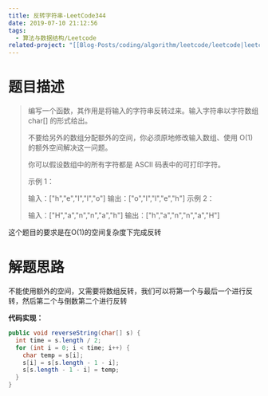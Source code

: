 ```yaml
---
title: 反转字符串-LeetCode344
date: 2019-07-10 21:12:56
tags:
  - 算法与数据结构/Leetcode
related-project: "[[Blog-Posts/coding/algorithm/leetcode/leetcode|leetcode]]"
---
```


# 题目描述

> 编写一个函数，其作用是将输入的字符串反转过来。输入字符串以字符数组 char[] 的形式给出。
>
> 不要给另外的数组分配额外的空间，你必须原地修改输入数组、使用 O(1) 的额外空间解决这一问题。
>
> 你可以假设数组中的所有字符都是 ASCII 码表中的可打印字符。
>
>  示例 1：
>
> 输入：\["h","e","l","l","o"]
> 输出：\["o","l","l","e","h"]
> 示例 2：
>
> 输入：\["H","a","n","n","a","h"]
> 输出：\["h","a","n","n","a","H"]

这个题目的要求是在O(1)的空间复杂度下完成反转

# 解题思路

不能使用额外的空间，又需要将数组反转，我们可以将第一个与最后一个进行反转，然后第二个与倒数第二个进行反转

**代码实现：**

```java
public void reverseString(char[] s) {
  int time = s.length / 2;
  for (int i = 0; i < time; i++) {
    char temp = s[i];
    s[i] = s[s.length - 1 - i];
    s[s.length - 1 - i] = temp;
  }
}
```

